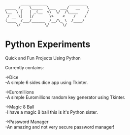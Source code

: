            ____________          ________ 
    _____ /_   \_____  \___  ___/   __   \
    \__  \ |   | _(__  <\  \/  /\____    /
     / __ \|   |/       \>    <    /    / 
    (____  /___/______  /__/\_ \  /____/  
         \/           \/      \/     

# Python Experiments
Quick and Fun Projects Using Python

Currently contains:

->Dice   
  -A simple 6 sides dice app using Tkinter.
  
->Euromillions  
  -A simple Euromillions random key generator using Tkinter.
  
->Magic 8 Ball  
  -I have a magic 8 ball this is it's Python sister.

->Password Manager   
  -An amazing and not very secure password manager!
